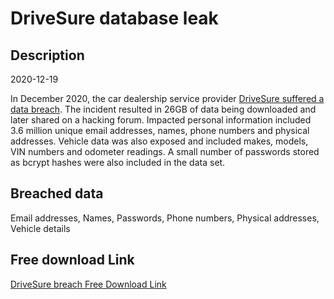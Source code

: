 # DriveSure database leak

## Description

2020-12-19

In December 2020, the car dealership service provider <a href="https://www.riskbasedsecurity.com/2021/02/01/personal-data-of-3-million-people-exposed-in-drivesure-hack/" target="_blank" rel="noopener">DriveSure suffered a data breach</a>. The incident resulted in 26GB of data being downloaded and later shared on a hacking forum. Impacted personal information included 3.6 million unique email addresses, names, phone numbers and physical addresses. Vehicle data was also exposed and included makes, models, VIN numbers and odometer readings. A small number of passwords stored as bcrypt hashes were also included in the data set.

## Breached data

Email addresses, Names, Passwords, Phone numbers, Physical addresses, Vehicle details

## Free download Link

[DriveSure breach Free Download Link](https://tinyurl.com/2b2k277t)